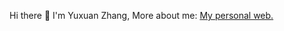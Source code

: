 Hi there 👋 I'm Yuxuan Zhang, More about me: [My personal web.](https://xiaojiu-z.github.io/YuxuanZhang.github.io/)
